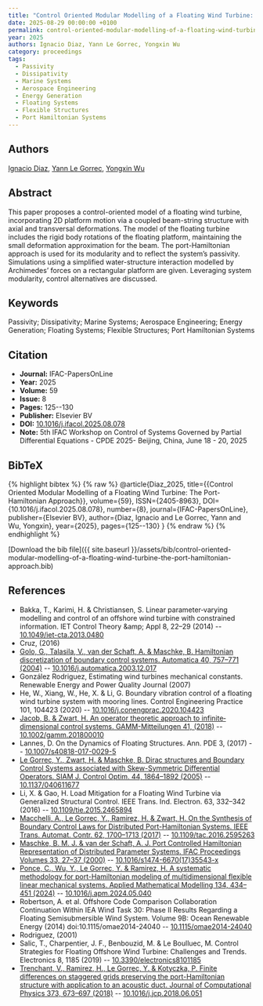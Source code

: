 ```yaml
---
title: "Control Oriented Modular Modelling of a Floating Wind Turbine: The Port-Hamiltonian Approach"
date: 2025-08-29 00:00:00 +0100
permalink: control-oriented-modular-modelling-of-a-floating-wind-turbine-the-port-hamiltonian-approach
year: 2025
authors: Ignacio Diaz, Yann Le Gorrec, Yongxin Wu
category: proceedings
tags:
  - Passivity
  - Dissipativity
  - Marine Systems
  - Aerospace Engineering
  - Energy Generation
  - Floating Systems
  - Flexible Structures
  - Port Hamiltonian Systems
---
```

 
## Authors
[Ignacio Diaz](authors/ignacio-diaz), [Yann Le Gorrec](authors/yann-le-gorrec), [Yongxin Wu](authors/yongxin-wu)
 
## Abstract
This paper proposes a control-oriented model of a floating wind turbine, incorporating 2D platform motion via a coupled beam-string structure with axial and transversal deformations. The model of the floating turbine includes the rigid body rotations of the floating platform, maintaining the small deformation approximation for the beam. The port-Hamiltonian approach is used for its modularity and to reflect the system’s passivity. Simulations using a simplified water-structure interaction modelled by Archimedes’ forces on a rectangular platform are given. Leveraging system modularity, control alternatives are discussed.
 
## Keywords
Passivity; Dissipativity; Marine Systems; Aerospace Engineering; Energy Generation; Floating Systems; Flexible Structures; Port Hamiltonian Systems
 
## Citation
- **Journal:** IFAC-PapersOnLine
- **Year:** 2025
- **Volume:** 59
- **Issue:** 8
- **Pages:** 125--130
- **Publisher:** Elsevier BV
- **DOI:** [10.1016/j.ifacol.2025.08.078](https://doi.org/10.1016/j.ifacol.2025.08.078)
- **Note:** 5th IFAC Workshop on Control of Systems Governed by Partial Differential Equations - CPDE 2025- Beijing, China, June 18 - 20, 2025
 
## BibTeX
{% highlight bibtex %}
{% raw %}
@article{Diaz_2025,
  title={{Control Oriented Modular Modelling of a Floating Wind Turbine: The Port-Hamiltonian Approach}},
  volume={59},
  ISSN={2405-8963},
  DOI={10.1016/j.ifacol.2025.08.078},
  number={8},
  journal={IFAC-PapersOnLine},
  publisher={Elsevier BV},
  author={Diaz, Ignacio and Le Gorrec, Yann and Wu, Yongxin},
  year={2025},
  pages={125--130}
}
{% endraw %}
{% endhighlight %}
 
[Download the bib file]({{ site.baseurl }}/assets/bib/control-oriented-modular-modelling-of-a-floating-wind-turbine-the-port-hamiltonian-approach.bib)
 
## References
- Bakka, T., Karimi, H. & Christiansen, S. Linear parameter‐varying modelling and control of an offshore wind turbine with constrained information. IET Control Theory &amp;amp; Appl 8, 22–29 (2014) -- [10.1049/iet-cta.2013.0480](https://doi.org/10.1049/iet-cta.2013.0480)
- Cruz, (2016)
- [Golo, G., Talasila, V., van der Schaft, A. & Maschke, B. Hamiltonian discretization of boundary control systems. Automatica 40, 757–771 (2004)](hamiltonian-discretization-of-boundary-control-systems) -- [10.1016/j.automatica.2003.12.017](https://doi.org/10.1016/j.automatica.2003.12.017)
- González Rodriguez, Estimating wind turbines mechanical constants. Renewable Energy and Power Quality Journal (2007)
- He, W., Xiang, W., He, X. & Li, G. Boundary vibration control of a floating wind turbine system with mooring lines. Control Engineering Practice 101, 104423 (2020) -- [10.1016/j.conengprac.2020.104423](https://doi.org/10.1016/j.conengprac.2020.104423)
- [Jacob, B. & Zwart, H. An operator theoretic approach to infinite‐dimensional control systems. GAMM-Mitteilungen 41, (2018)](an-operator-theoretic-approach-to-infinite-dimensional-control-systems) -- [10.1002/gamm.201800010](https://doi.org/10.1002/gamm.201800010)
- Lannes, D. On the Dynamics of Floating Structures. Ann. PDE 3, (2017) -- [10.1007/s40818-017-0029-5](https://doi.org/10.1007/s40818-017-0029-5)
- [Le Gorrec, Y., Zwart, H. & Maschke, B. Dirac structures and Boundary Control Systems associated with Skew-Symmetric Differential Operators. SIAM J. Control Optim. 44, 1864–1892 (2005)](dirac-structures-and-boundary-control-systems-associated-with-skew-symmetric-differential-operators) -- [10.1137/040611677](https://doi.org/10.1137/040611677)
- Li, X. & Gao, H. Load Mitigation for a Floating Wind Turbine via Generalized Structural Control. IEEE Trans. Ind. Electron. 63, 332–342 (2016) -- [10.1109/tie.2015.2465894](https://doi.org/10.1109/tie.2015.2465894)
- [Macchelli, A., Le Gorrec, Y., Ramirez, H. & Zwart, H. On the Synthesis of Boundary Control Laws for Distributed Port-Hamiltonian Systems. IEEE Trans. Automat. Contr. 62, 1700–1713 (2017)](on-the-synthesis-of-boundary-control-laws-for-distributed-port-hamiltonian-systems) -- [10.1109/tac.2016.2595263](https://doi.org/10.1109/tac.2016.2595263)
- [Maschke, B. M. J. & van der Schaft, A. J. Port Controlled Hamiltonian Representation of Distributed Parameter Systems. IFAC Proceedings Volumes 33, 27–37 (2000)](port-controlled-hamiltonian-representation-of-distributed-parameter-systems) -- [10.1016/s1474-6670(17)35543-x](https://doi.org/10.1016/s1474-6670(17)35543-x)
- [Ponce, C., Wu, Y., Le Gorrec, Y. & Ramirez, H. A systematic methodology for port-Hamiltonian modeling of multidimensional flexible linear mechanical systems. Applied Mathematical Modelling 134, 434–451 (2024)](a-systematic-methodology-for-port-hamiltonian-modeling-of-multidimensional-flexible-linear-mechanical-systems) -- [10.1016/j.apm.2024.05.040](https://doi.org/10.1016/j.apm.2024.05.040)
- Robertson, A. et al. Offshore Code Comparison Collaboration Continuation Within IEA Wind Task 30: Phase II Results Regarding a Floating Semisubmersible Wind System. Volume 9B: Ocean Renewable Energy (2014) doi:10.1115/omae2014-24040 -- [10.1115/omae2014-24040](https://doi.org/10.1115/omae2014-24040)
- Rodriguez, (2001)
- Salic, T., Charpentier, J. F., Benbouzid, M. & Le Boulluec, M. Control Strategies for Floating Offshore Wind Turbine: Challenges and Trends. Electronics 8, 1185 (2019) -- [10.3390/electronics8101185](https://doi.org/10.3390/electronics8101185)
- [Trenchant, V., Ramirez, H., Le Gorrec, Y. & Kotyczka, P. Finite differences on staggered grids preserving the port-Hamiltonian structure with application to an acoustic duct. Journal of Computational Physics 373, 673–697 (2018)](finite-differences-on-staggered-grids-preserving-the-port-hamiltonian-structure-with-application-to-an-acoustic-duct) -- [10.1016/j.jcp.2018.06.051](https://doi.org/10.1016/j.jcp.2018.06.051)

